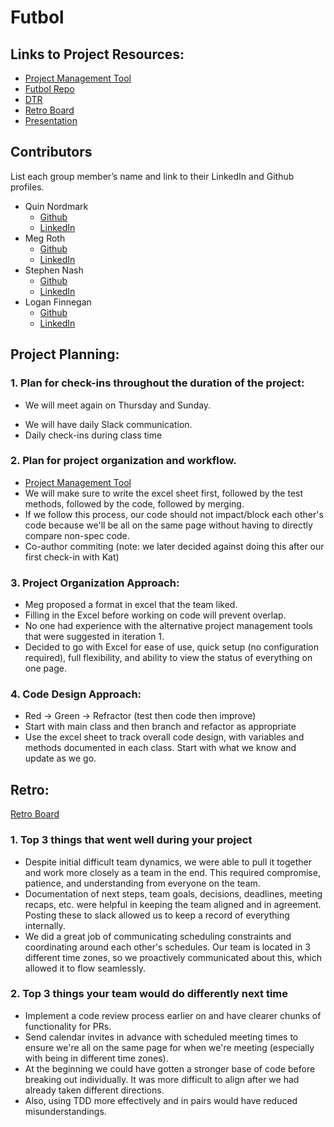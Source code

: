 # Futbol

## Links to Project Resources:
- [Project Management Tool](https://docs.google.com/spreadsheets/d/1v6x85L1qvHk5-tpt0FHqZrO9v1LS5NdLgFO1EKb3h8s/edit#gid=95404790)
- [Futbol Repo](https://github.com/n0rdie/futbol)
- [DTR](https://docs.google.com/document/d/1wf68IH416i1gRNfD4sSy5lah6JwIewbjMIYLxEsAAMo/edit)
- [Retro Board](https://easyretro.io/publicboard/fy3XidpPgjMawkji4YIyTD5a5I42/9705ccf3-1cbf-4923-af47-7ea3b2ed6afe)
- [Presentation](https://docs.google.com/presentation/d/1-vCHQK_EJHKOipoyW17_Kr24mbWyHozBwgueFbjbB5I/edit#slide=id.g29a4cd3a521_0_16)


## Contributors
List each group member’s name and link to their LinkedIn and Github profiles.
- Quin Nordmark
  - [Github](https://github.com/n0rdie)
  - [LinkedIn](https://www.linkedin.com/in/quin-nordmark-28642b101/)
- Meg Roth
  - [Github](https://github.com/megroth2)
  - [LinkedIn](https://www.linkedin.com/in/meg-roth/)
- Stephen Nash
  - [Github](https://github.com/s2an)
  - [LinkedIn](https://www.linkedin.com/in/stephen-nash-557b16111/)
- Logan Finnegan
  - [Github](https://github.com/LoganFinnegan)
  - [LinkedIn](https://www.linkedin.com/in/logan-finnegan-4728461ab/)


## Project Planning:
### 1. Plan for check-ins throughout the duration of the project:
* We will meet again on Thursday and Sunday.
- We will have daily Slack communication.
- Daily check-ins during class time

### 2. Plan for project organization and workflow.
- [Project Management Tool](https://docs.google.com/spreadsheets/d/1v6x85L1qvHk5-tpt0FHqZrO9v1LS5NdLgFO1EKb3h8s/edit#gid=95404790)
- We will make sure to write the excel sheet first, followed by the test methods, followed by the code, followed by merging.
- If we follow this process, our code should not impact/block each other's code because we'll be all on the same page without having to directly compare non-spec code.
- Co-author commiting (note: we later decided against doing this after our first check-in with Kat)

### 3. Project Organization Approach:
- Meg proposed a format in excel that the team liked.
- Filling in the Excel before working on code will prevent overlap.
- No one had experience with the alternative project management tools that were suggested in iteration 1.
- Decided to go with Excel for ease of use, quick setup (no configuration required), full flexibility, and ability to view the status of everything on one page.

### 4. Code Design Approach:
- Red -> Green -> Refractor (test then code then improve)
- Start with main class and then branch and refactor as appropriate
- Use the excel sheet to track overall code design, with variables and methods documented in each class. Start with what we know and update as we go.


## Retro:
[Retro Board](https://easyretro.io/publicboard/fy3XidpPgjMawkji4YIyTD5a5I42/9705ccf3-1cbf-4923-af47-7ea3b2ed6afe)
### 1. Top 3 things that went well during your project
- Despite initial difficult team dynamics, we were able to pull it together and work more closely as a team in the end. This required compromise, patience, and understanding from everyone on the team.
- Documentation of next steps, team goals, decisions, deadlines, meeting recaps, etc. were helpful in keeping the team aligned and in agreement. Posting these to slack allowed us to keep a record of everything internally.
- We did a great job of communicating scheduling constraints and coordinating around each other's schedules. Our team is located in 3 different time zones, so we proactively communicated about this, which allowed it to flow seamlessly.

### 2. Top 3 things your team would do differently next time
- Implement a code review process earlier on and have clearer chunks of functionality for PRs.
- Send calendar invites in advance with scheduled meeting times to ensure we're all on the same page for when we're meeting (especially with being in different time zones).
- At the beginning we could have gotten a stronger base of code before breaking out individually. It was more difficult to align after we had already taken different directions.
- Also, using TDD more effectively and in pairs would have reduced misunderstandings.